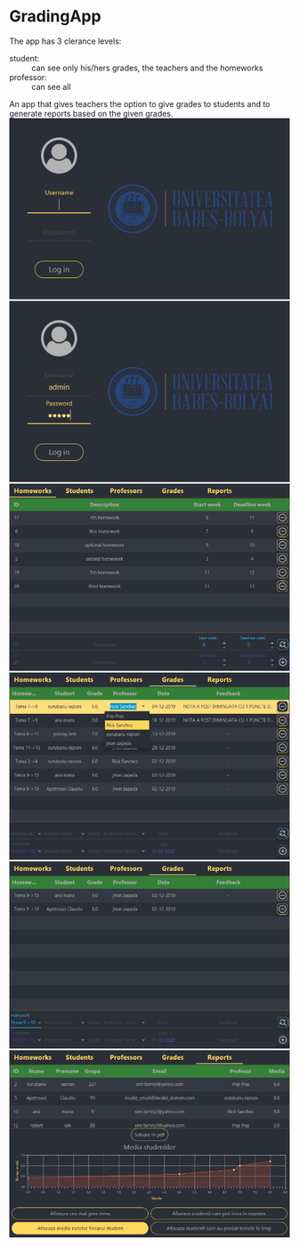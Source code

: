 # GradingApp

The app has 3 clerance levels:
  <dl>
    <dt>student: 
      <dd>can see only his/hers grades, the teachers and the homeworks
    <dt>professor: 
      <dd>can see all 
  </dl>
An app that gives teachers the option to give grades to students and to generate reports based on the given grades.

<img src="images/login1.png">

<img src="images/login2.png">

<img src="images/homework_tab.png">

<img src="images/auto-complete.png">

<img src="images/search_bar.png">

<img src="images/reports_tab.png">
